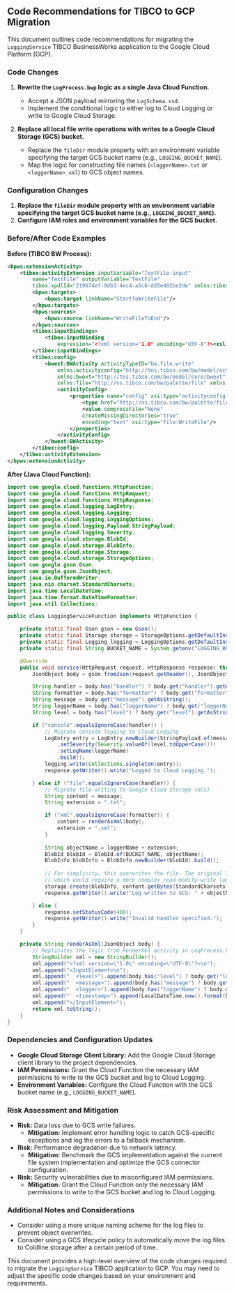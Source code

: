 ## Code Recommendations for TIBCO to GCP Migration

This document outlines code recommendations for migrating the `LoggingService` TIBCO BusinessWorks application to the Google Cloud Platform (GCP).

### Code Changes

1.  **Rewrite the `LogProcess.bwp` logic as a single Java Cloud Function.**

    *   Accept a JSON payload mirroring the `LogSchema.xsd`.
    *   Implement the conditional logic to either log to Cloud Logging or write to Google Cloud Storage.
2.  **Replace all local file write operations with writes to a Google Cloud Storage (GCS) bucket.**

    *   Replace the `fileDir` module property with an environment variable specifying the target GCS bucket name (e.g., `LOGGING_BUCKET_NAME`).
    *   Map the logic for constructing file names (`<loggerName>.txt` or `<loggerName>.xml`) to GCS object names.

### Configuration Changes

1.  **Replace the `fileDir` module property with an environment variable specifying the target GCS bucket name (e.g., `LOGGING_BUCKET_NAME`).**
2.  **Configure IAM roles and environment variables for the GCS bucket.**

### Before/After Code Examples

**Before (TIBCO BW Process):**

```xml
<bpws:extensionActivity>
    <tibex:activityExtension inputVariable="TextFile-input"
        name="TextFile" outputVariable="TextFile"
        tibex:xpdlId="219674ef-9db3-4ec4-a5c6-dd5e402be2de" xmlns:tibex="http://www.tibco.com/bpel/2007/extensions">
        <bpws:targets>
            <bpws:target linkName="StartToWriteFile"/>
        </bpws:targets>
        <bpws:sources>
            <bpws:source linkName="WriteFileToEnd"/>
        </bpws:sources>
        <tibex:inputBindings>
            <tibex:inputBinding
                expression="<?xml version="1.0" encoding="UTF-8"?><xsl:stylesheet xmlns:xsl="http://www.w3.org/1999/XSL/Transform" xmlns:tns3="http://www.tibco.com/namespaces/tnt/plugins/file" xmlns:tns1="http://www.example.org/LogSchema" xmlns:bw="http://www.tibco.com/bw/xpath/bw-custom-functions" version="2.0"><xsl:param name="Start"/><xsl:template name="WriteFile-input" match="/"><tns3:WriteActivityInputTextClass><fileName><xsl:value-of select="concat(concat(bw:getModuleProperty(&quot;fileDir&quot;), $Start/tns1:loggerName), &quot;.txt&quot;)"/></fileName><textContent><xsl:value-of select="$Start/tns1:message"/></textContent></tns3:WriteActivityInputTextClass></xsl:template></xsl:stylesheet>" expressionLanguage="urn:oasis:names:tc:wsbpel:2.0:sublang:xslt1.0"/>
        </tibex:inputBindings>
        <tibex:config>
            <bwext:BWActivity activityTypeID="bw.file.write"
                xmlns:activityconfig="http://tns.tibco.com/bw/model/activityconfig"
                xmlns:bwext="http://tns.tibco.com/bw/model/core/bwext"
                xmlns:file="http://ns.tibco.com/bw/palette/file" xmlns:xsi="http://www.w3.org/2001/XMLSchema-instance">
                <activityConfig>
                    <properties name="config" xsi:type="activityconfig:EMFProperty">
                        <type href="http://ns.tibco.com/bw/palette/file#//WriteFile"/>
                        <value compressFile="None"
                        createMissingDirectories="true"
                        encoding="text" xsi:type="file:WriteFile"/>
                    </properties>
                </activityConfig>
            </bwext:BWActivity>
        </tibex:config>
    </tibex:activityExtension>
</bpws:extensionActivity>
```

**After (Java Cloud Function):**

```java
import com.google.cloud.functions.HttpFunction;
import com.google.cloud.functions.HttpRequest;
import com.google.cloud.functions.HttpResponse;
import com.google.cloud.logging.LogEntry;
import com.google.cloud.logging.Logging;
import com.google.cloud.logging.LoggingOptions;
import com.google.cloud.logging.Payload.StringPayload;
import com.google.cloud.logging.Severity;
import com.google.cloud.storage.BlobId;
import com.google.cloud.storage.BlobInfo;
import com.google.cloud.storage.Storage;
import com.google.cloud.storage.StorageOptions;
import com.google.gson.Gson;
import com.google.gson.JsonObject;
import java.io.BufferedWriter;
import java.nio.charset.StandardCharsets;
import java.time.LocalDateTime;
import java.time.format.DateTimeFormatter;
import java.util.Collections;

public class LoggingServiceFunction implements HttpFunction {

    private static final Gson gson = new Gson();
    private static final Storage storage = StorageOptions.getDefaultInstance().getService();
    private static final Logging logging = LoggingOptions.getDefaultInstance().getService();
    private static final String BUCKET_NAME = System.getenv("LOGGING_BUCKET_NAME");

    @Override
    public void service(HttpRequest request, HttpResponse response) throws Exception {
        JsonObject body = gson.fromJson(request.getReader(), JsonObject.class);

        String handler = body.has("handler") ? body.get("handler").getAsString() : "console";
        String formatter = body.has("formatter") ? body.get("formatter").getAsString() : "text";
        String message = body.get("message").getAsString();
        String loggerName = body.has("loggerName") ? body.get("loggerName").getAsString() : "default-logger";
        String level = body.has("level") ? body.get("level").getAsString() : "INFO";

        if ("console".equalsIgnoreCase(handler)) {
            // Migrate console logging to Cloud Logging
            LogEntry entry = LogEntry.newBuilder(StringPayload.of(message))
                .setSeverity(Severity.valueOf(level.toUpperCase()))
                .setLogName(loggerName)
                .build();
            logging.write(Collections.singleton(entry));
            response.getWriter().write("Logged to Cloud Logging.");

        } else if ("file".equalsIgnoreCase(handler)) {
            // Migrate file writing to Google Cloud Storage (GCS)
            String content = message;
            String extension = ".txt";

            if ("xml".equalsIgnoreCase(formatter)) {
                content = renderAsXml(body);
                extension = ".xml";
            }
            
            String objectName = loggerName + extension;
            BlobId blobId = BlobId.of(BUCKET_NAME, objectName);
            BlobInfo blobInfo = BlobInfo.newBuilder(blobId).build();
            
            // For simplicity, this overwrites the file. The original TIBCO process has an "append" option
            // which would require a more complex read-modify-write logic in GCS.
            storage.create(blobInfo, content.getBytes(StandardCharsets.UTF_8));
            response.getWriter().write("Log written to GCS: " + objectName);

        } else {
            response.setStatusCode(400);
            response.getWriter().write("Invalid handler specified.");
        }
    }

    private String renderAsXml(JsonObject body) {
        // Replicates the logic from RenderXml activity in LogProcess.bwp
        StringBuilder xml = new StringBuilder();
        xml.append("<?xml version=\"1.0\" encoding=\"UTF-8\"?>\n");
        xml.append("<InputElement>\n");
        xml.append("  <level>").append(body.has("level") ? body.get("level").getAsString() : "").append("</level>\n");
        xml.append("  <message>").append(body.has("message") ? body.get("message").getAsString() : "").append("</message>\n");
        xml.append("  <logger>").append(body.has("loggerName") ? body.get("loggerName").getAsString() : "").append("</logger>\n");
        xml.append("  <timestamp>").append(LocalDateTime.now().format(DateTimeFormatter.ISO_DATE_TIME)).append("</timestamp>\n");
        xml.append("</InputElement>");
        return xml.toString();
    }
}
```

### Dependencies and Configuration Updates

*   **Google Cloud Storage Client Library:** Add the Google Cloud Storage client library to the project dependencies.
*   **IAM Permissions:** Grant the Cloud Function the necessary IAM permissions to write to the GCS bucket and log to Cloud Logging.
*   **Environment Variables:** Configure the Cloud Function with the GCS bucket name (e.g., `LOGGING_BUCKET_NAME`).

### Risk Assessment and Mitigation

*   **Risk:** Data loss due to GCS write failures.
    *   **Mitigation:** Implement error handling logic to catch GCS-specific exceptions and log the errors to a fallback mechanism.
*   **Risk:** Performance degradation due to network latency.
    *   **Mitigation:** Benchmark the GCS implementation against the current file system implementation and optimize the GCS connector configuration.
*   **Risk:** Security vulnerabilities due to misconfigured IAM permissions.
    *   **Mitigation:** Grant the Cloud Function only the necessary IAM permissions to write to the GCS bucket and log to Cloud Logging.

### Additional Notes and Considerations

*   Consider using a more unique naming scheme for the log files to prevent object overwrites.
*   Consider using a GCS lifecycle policy to automatically move the log files to Coldline storage after a certain period of time.

This document provides a high-level overview of the code changes required to migrate the `LoggingService` TIBCO application to GCP. You may need to adjust the specific code changes based on your environment and requirements.
